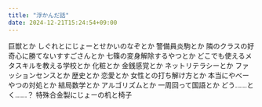 ```yaml
---
title: "浮かんだ話"
date: 2024-12-21T15:24:54+09:00
---
```

巨獣とか
しぐれとにじょーとせかいのなぞとか
警備員炎駒とか
隣のクラスの好奇心に勝てないすすごさんとか
七篠の変身解除するやつとか
どこでも使えるメタスキルを教える学校とか
化粧とか
金銭感覚とか
ネットリテラシーとか
ファッションセンスとか
歴史とか
恋愛とか
女性との打ち解け方とか
本当にやべーやつの対処とか
結局数学とか
アルゴリズムとか
一周回って国語とか
どう……とく……？
特殊合金製にじょーの机と椅子
